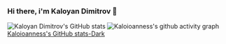 ### Hi there, i'm Kaloyan Dimitrov 👋

![Kaloyan Dimitrov's GitHub stats](https://github-readme-stats.vercel.app/api?username=Kaloioanness&theme=dracula&show_icons=true)  ![Kaloioanness's github activity graph](https://github-readme-activity-graph.vercel.app/graph?username=Kaloioanness&theme=dracula)
[Kaloioanness's GitHub stats-Dark](https://github-readme-stats.vercel.app/api?username=Kaloioanness&show_icons=true&theme=dark#gh-dark-mode-only)

